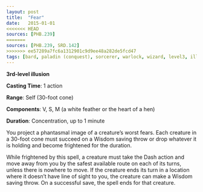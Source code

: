 ```yaml
---
layout: post
title:  "Fear"
date:   2015-01-01
<<<<<<< HEAD
sources: [PHB.239]
=======
sources: [PHB.239, SRD.142]
>>>>>>> ee57289a7fc6a1312901c9d9ee48a282de5fcd47
tags: [bard, paladin (conquest), sorcerer, warlock, wizard, level3, illusion]
---
```


**3rd-level illusion**

**Casting Time**: 1 action

**Range**: Self (30-foot cone)

**Components**: V, S, M (a white feather or the heart of a hen)

**Duration**: Concentration, up to 1 minute

You project a phantasmal image of a creature’s worst fears. Each creature in a 30-foot cone must succeed on a Wisdom saving throw or drop whatever it is holding and become frightened for the duration.

While frightened by this spell, a creature must take the Dash action and move away from you by the safest available route on each of its turns, unless there is nowhere to move. If the creature ends its turn in a location where it doesn’t have line of sight to you, the creature can make a Wisdom saving throw. On a successful save, the spell ends for that creature.
